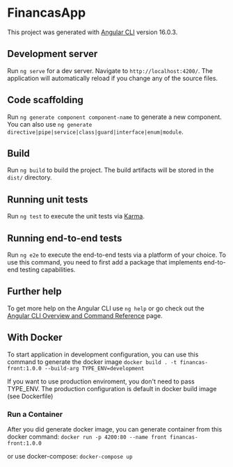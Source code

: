 # FinancasApp

This project was generated with [Angular CLI](https://github.com/angular/angular-cli) version 16.0.3.

## Development server

Run `ng serve` for a dev server. Navigate to `http://localhost:4200/`. The application will automatically reload if you change any of the source files.

## Code scaffolding

Run `ng generate component component-name` to generate a new component. You can also use `ng generate directive|pipe|service|class|guard|interface|enum|module`.

## Build

Run `ng build` to build the project. The build artifacts will be stored in the `dist/` directory.

## Running unit tests

Run `ng test` to execute the unit tests via [Karma](https://karma-runner.github.io).

## Running end-to-end tests

Run `ng e2e` to execute the end-to-end tests via a platform of your choice. To use this command, you need to first add a package that implements end-to-end testing capabilities.

## Further help

To get more help on the Angular CLI use `ng help` or go check out the [Angular CLI Overview and Command Reference](https://angular.io/cli) page.



## With Docker

To start application in development configuration, you can use this command to generate the docker image
`docker build . -t financas-front:1.0.0 --build-arg TYPE_ENV=development`

If you want to use production enviroment, you don't need to pass TYPE_ENV. The production configuration is default in docker build image (see Dockerfile)

### Run a Container
After you did generate docker image, you can generate container from this docker command:
`docker run -p 4200:80 --name front financas-front:1.0.0`

or use docker-compose:
`docker-compose up`

